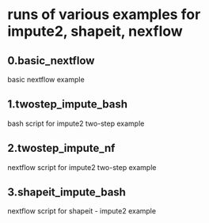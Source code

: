 # runs of various examples for impute2, shapeit, nexflow 

## 0.basic_nextflow	
basic nextflow example

## 1.twostep_impute_bash	
bash script for impute2 two-step example

## 2.twostep_impute_nf	
nextflow script for impute2 two-step example

## 3.shapeit_impute_bash 
nextflow script for shapeit - impute2 example
